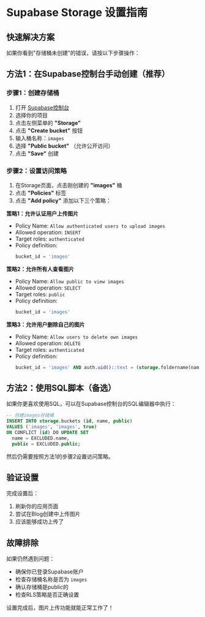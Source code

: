 # Supabase Storage 设置指南

## 快速解决方案

如果你看到"存储桶未创建"的错误，请按以下步骤操作：

## 方法1：在Supabase控制台手动创建（推荐）

### 步骤1：创建存储桶
1. 打开 [Supabase控制台](https://supabase.com/dashboard)
2. 选择你的项目
3. 点击左侧菜单的 **"Storage"**
4. 点击 **"Create bucket"** 按钮
5. 输入桶名称：`images`
6. 选择 **"Public bucket"** （允许公开访问）
7. 点击 **"Save"** 创建

### 步骤2：设置访问策略
1. 在Storage页面，点击刚创建的 **"images"** 桶
2. 点击 **"Policies"** 标签
3. 点击 **"Add policy"** 添加以下三个策略：

**策略1：允许认证用户上传图片**
- Policy Name: `Allow authenticated users to upload images`
- Allowed operation: `INSERT`
- Target roles: `authenticated`
- Policy definition: 
  ```sql
  bucket_id = 'images'
  ```

**策略2：允许所有人查看图片**
- Policy Name: `Allow public to view images`
- Allowed operation: `SELECT`
- Target roles: `public`
- Policy definition:
  ```sql
  bucket_id = 'images'
  ```

**策略3：允许用户删除自己的图片**
- Policy Name: `Allow users to delete own images`
- Allowed operation: `DELETE`
- Target roles: `authenticated`
- Policy definition:
  ```sql
  bucket_id = 'images' AND auth.uid()::text = (storage.foldername(name))[1]
  ```

## 方法2：使用SQL脚本（备选）

如果你更喜欢使用SQL，可以在Supabase控制台的SQL编辑器中执行：

```sql
-- 创建images存储桶
INSERT INTO storage.buckets (id, name, public)
VALUES ('images', 'images', true)
ON CONFLICT (id) DO UPDATE SET
  name = EXCLUDED.name,
  public = EXCLUDED.public;
```

然后仍需要按照方法1的步骤2设置访问策略。

## 验证设置

完成设置后：
1. 刷新你的应用页面
2. 尝试在Blog创建中上传图片
3. 应该能够成功上传了

## 故障排除

如果仍然遇到问题：
- 确保你已登录Supabase账户
- 检查存储桶名称是否为 `images`
- 确认存储桶是public的
- 检查RLS策略是否正确设置

设置完成后，图片上传功能就能正常工作了！